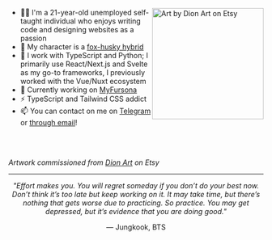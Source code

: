 <div>
<img align="right" alt="Art by Dion Art on Etsy" width="220" src="https://res.cloudinary.com/kuroji-fusky-s3/image/upload/fursonas/comms/dionart_fusky_062af1.png">

<!-- About me -->

- 👨‍💻 I'm a 21-year-old unemployed self-taught individual who enjoys writing code and designing websites as a passion
- 🦊 My character is a [fox-husky hybrid](https://furry.engineer/@kurojifusky/110513620902455819)
- 🔧 I work with TypeScript and Python; I primarily use React/Next.js and Svelte as my go-to frameworks, I previously worked with the Vue/Nuxt ecosystem
- 🔭 Currently working on [MyFursona][mf]
- ⚡ TypeScript and Tailwind CSS addict
- 📫 You can contact on me on [Telegram][tme] or [through email][kemail]!

</div>

<br />
<br />

*Artwork commissioned from [Dion Art](https://www.etsy.com/shop/DionDigitalArt) on Etsy*

----

<div align="center">

*"Effort makes you. You will regret someday if you don’t do your best now. Don’t think it’s too late but keep working on it. It may take time, but there’s nothing that gets worse due to practicing. So practice. You may get depressed, but it’s evidence that you are doing good."*

— Jungkook, BTS

</div>

[mf]: https://github.com/MyFursona-Project/MyFursona
[betsy]: https://github.com/kuroji-fusky/betsy
[tme]: https://t.me/kurojifusky
[kemail]: mailto:hello@kurojifusky.com
